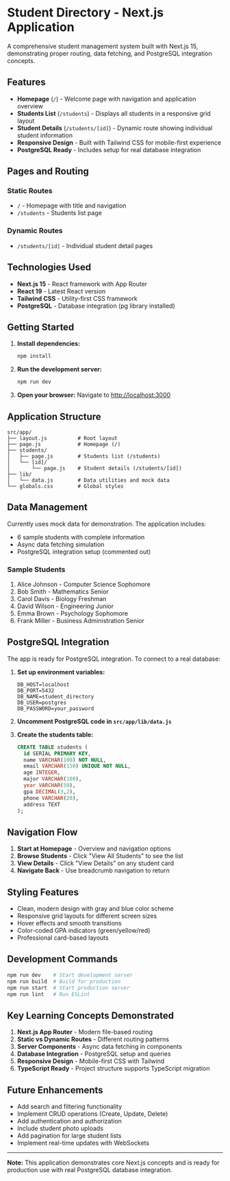 # Student Directory - Next.js Application

A comprehensive student management system built with Next.js 15, demonstrating proper routing, data fetching, and PostgreSQL integration concepts.

## Features

- **Homepage** (`/`) - Welcome page with navigation and application overview
- **Students List** (`/students`) - Displays all students in a responsive grid layout
- **Student Details** (`/students/[id]`) - Dynamic route showing individual student information
- **Responsive Design** - Built with Tailwind CSS for mobile-first experience
- **PostgreSQL Ready** - Includes setup for real database integration

## Pages and Routing

### Static Routes
- `/` - Homepage with title and navigation
- `/students` - Students list page

### Dynamic Routes
- `/students/[id]` - Individual student detail pages

## Technologies Used

- **Next.js 15** - React framework with App Router
- **React 19** - Latest React version
- **Tailwind CSS** - Utility-first CSS framework
- **PostgreSQL** - Database integration (pg library installed)

## Getting Started

1. **Install dependencies:**
   ```bash
   npm install
   ```

2. **Run the development server:**
   ```bash
   npm run dev
   ```

3. **Open your browser:**
   Navigate to [http://localhost:3000](http://localhost:3000)

## Application Structure

```
src/app/
├── layout.js          # Root layout
├── page.js            # Homepage (/)
├── students/
│   ├── page.js        # Students list (/students)
│   └── [id]/
│       └── page.js    # Student details (/students/[id])
├── lib/
│   └── data.js        # Data utilities and mock data
└── globals.css        # Global styles
```

## Data Management

Currently uses mock data for demonstration. The application includes:
- 6 sample students with complete information
- Async data fetching simulation
- PostgreSQL integration setup (commented out)

### Sample Students
1. Alice Johnson - Computer Science Sophomore
2. Bob Smith - Mathematics Senior  
3. Carol Davis - Biology Freshman
4. David Wilson - Engineering Junior
5. Emma Brown - Psychology Sophomore
6. Frank Miller - Business Administration Senior

## PostgreSQL Integration

The app is ready for PostgreSQL integration. To connect to a real database:

1. **Set up environment variables:**
   ```env
   DB_HOST=localhost
   DB_PORT=5432
   DB_NAME=student_directory
   DB_USER=postgres
   DB_PASSWORD=your_password
   ```

2. **Uncomment PostgreSQL code in `src/app/lib/data.js`**

3. **Create the students table:**
   ```sql
   CREATE TABLE students (
     id SERIAL PRIMARY KEY,
     name VARCHAR(100) NOT NULL,
     email VARCHAR(150) UNIQUE NOT NULL,
     age INTEGER,
     major VARCHAR(100),
     year VARCHAR(50),
     gpa DECIMAL(3,2),
     phone VARCHAR(20),
     address TEXT
   );
   ```

## Navigation Flow

1. **Start at Homepage** - Overview and navigation options
2. **Browse Students** - Click "View All Students" to see the list
3. **View Details** - Click "View Details" on any student card
4. **Navigate Back** - Use breadcrumb navigation to return

## Styling Features

- Clean, modern design with gray and blue color scheme
- Responsive grid layouts for different screen sizes
- Hover effects and smooth transitions
- Color-coded GPA indicators (green/yellow/red)
- Professional card-based layouts

## Development Commands

```bash
npm run dev    # Start development server
npm run build  # Build for production
npm run start  # Start production server
npm run lint   # Run ESLint
```

## Key Learning Concepts Demonstrated

1. **Next.js App Router** - Modern file-based routing
2. **Static vs Dynamic Routes** - Different routing patterns
3. **Server Components** - Async data fetching in components
4. **Database Integration** - PostgreSQL setup and queries
5. **Responsive Design** - Mobile-first CSS with Tailwind
6. **TypeScript Ready** - Project structure supports TypeScript migration

## Future Enhancements

- Add search and filtering functionality
- Implement CRUD operations (Create, Update, Delete)
- Add authentication and authorization
- Include student photo uploads
- Add pagination for large student lists
- Implement real-time updates with WebSockets

---

**Note:** This application demonstrates core Next.js concepts and is ready for production use with real PostgreSQL database integration.
